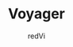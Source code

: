 ---
title: Voyager
github: https://github.com/redVi/voyager
demo: http://redvi.github.io/voyager/
author: redVi
ssg:
  - Jekyll
cms:
  - No Cms
---